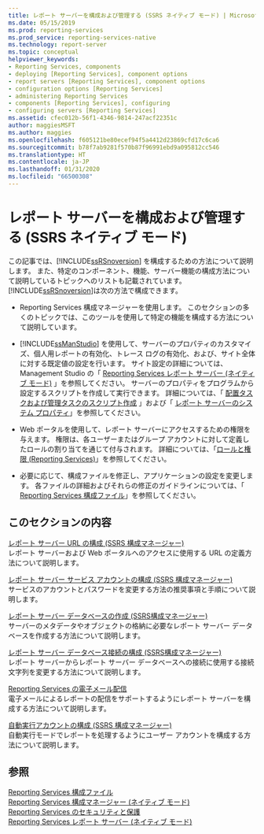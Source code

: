 ```yaml
---
title: レポート サーバーを構成および管理する (SSRS ネイティブ モード) | Microsoft Docs
ms.date: 05/15/2019
ms.prod: reporting-services
ms.prod_service: reporting-services-native
ms.technology: report-server
ms.topic: conceptual
helpviewer_keywords:
- Reporting Services, components
- deploying [Reporting Services], component options
- report servers [Reporting Services], component options
- configuration options [Reporting Services]
- administering Reporting Services
- components [Reporting Services], configuring
- configuring servers [Reporting Services]
ms.assetid: cfec012b-56f1-4346-9814-247acf22351c
author: maggiesMSFT
ms.author: maggies
ms.openlocfilehash: f605121be80ecef94f5a4412d23869cfd17c6ca6
ms.sourcegitcommit: b78f7ab9281f570b87f96991ebd9a095812cc546
ms.translationtype: HT
ms.contentlocale: ja-JP
ms.lasthandoff: 01/31/2020
ms.locfileid: "66500308"
---
```

# <a name="configure-and-administer-a-report-server-ssrs-native-mode"></a>レポート サーバーを構成および管理する (SSRS ネイティブ モード)
  この記事では、[!INCLUDE[ssRSnoversion](../../includes/ssrsnoversion-md.md)] を構成するための方法について説明します。 また、特定のコンポーネント、機能、サーバー機能の構成方法について説明しているトピックへのリストも記載されています。 [!INCLUDE[ssRSnoversion](../../includes/ssrsnoversion-md.md)]は次の方法で構成できます。  
  
-   Reporting Services 構成マネージャーを使用します。 このセクションの多くのトピックでは、このツールを使用して特定の機能を構成する方法について説明しています。  
  
-   [!INCLUDE[ssManStudio](../../includes/ssmanstudio-md.md)] を使用して、サーバーのプロパティのカスタマイズ、個人用レポートの有効化、トレース ログの有効化、および、サイト全体に対する既定値の設定を行います。 サイト設定の詳細については、Management Studio の「 [Reporting Services レポート サーバー &#40;ネイティブ モード&#41;](../../reporting-services/report-server/reporting-services-report-server-native-mode.md) 」を参照してください。 サーバーのプロパティをプログラムから設定するスクリプトを作成して実行できます。 詳細については、「 [配置タスクおよび管理タスクのスクリプト作成](../../reporting-services/tools/script-deployment-and-administrative-tasks.md) 」および「 [レポート サーバーのシステム プロパティ](../../reporting-services/report-server-web-service/net-framework/reporting-services-properties-report-server-system-properties.md)」を参照してください。  
  
-   Web ポータルを使用して、レポート サーバーにアクセスするための権限を与えます。 権限は、各ユーザーまたはグループ アカウントに対して定義したロールの割り当てを通じて付与されます。 詳細については、「[ロールと権限 (Reporting Services)](../../reporting-services/security/roles-and-permissions-reporting-services.md)」を参照してください。  
  
-   必要に応じて、構成ファイルを修正し、アプリケーションの設定を変更します。 各ファイルの詳細およびそれらの修正のガイドラインについては、「 [Reporting Services 構成ファイル](../../reporting-services/report-server/reporting-services-configuration-files.md)」を参照してください。  
  
## <a name="in-this-section"></a>このセクションの内容  
 [レポート サーバー URL の構成 &#40;SSRS 構成マネージャー&#41;](../../reporting-services/install-windows/configure-report-server-urls-ssrs-configuration-manager.md)  
 レポート サーバーおよび Web ポータルへのアクセスに使用する URL の定義方法について説明します。  
  
 [レポート サーバー サービス アカウントの構成 &#40;SSRS 構成マネージャー&#41;](../../reporting-services/install-windows/configure-the-report-server-service-account-ssrs-configuration-manager.md)  
 サービスのアカウントとパスワードを変更する方法の推奨事項と手順について説明します。  
  
 [レポート サーバー データベースの作成 &#40;SSRS構成マネージャー&#41;](../../reporting-services/install-windows/ssrs-report-server-create-a-report-server-database.md)  
 サーバーのメタデータやオブジェクトの格納に必要なレポート サーバー データベースを作成する方法について説明します。  
  
 [レポート サーバー データベース接続の構成 &#40;SSRS構成マネージャー&#41;](../../reporting-services/install-windows/configure-a-report-server-database-connection-ssrs-configuration-manager.md)  
 レポート サーバーからレポート サーバー データベースへの接続に使用する接続文字列を変更する方法について説明します。  
  
 [Reporting Services の電子メール配信](../install-windows/e-mail-settings-reporting-services-native-mode-configuration-manager.md)  
 電子メールによるレポートの配信をサポートするようにレポート サーバーを構成する方法について説明します。  
  
 [自動実行アカウントの構成 &#40;SSRS 構成マネージャー&#41;](../../reporting-services/install-windows/configure-the-unattended-execution-account-ssrs-configuration-manager.md)  
 自動実行モードでレポートを処理するようにユーザー アカウントを構成する方法について説明します。  
  
## <a name="see-also"></a>参照  
 [Reporting Services 構成ファイル](../../reporting-services/report-server/reporting-services-configuration-files.md)   
 [Reporting Services 構成マネージャー &#40;ネイティブ モード&#41;](../../reporting-services/install-windows/reporting-services-configuration-manager-native-mode.md)   
 [Reporting Services のセキュリティと保護](../../reporting-services/security/reporting-services-security-and-protection.md)   
 [Reporting Services レポート サーバー &#40;ネイティブ モード&#41;](../../reporting-services/report-server/reporting-services-report-server-native-mode.md)  
  
  
